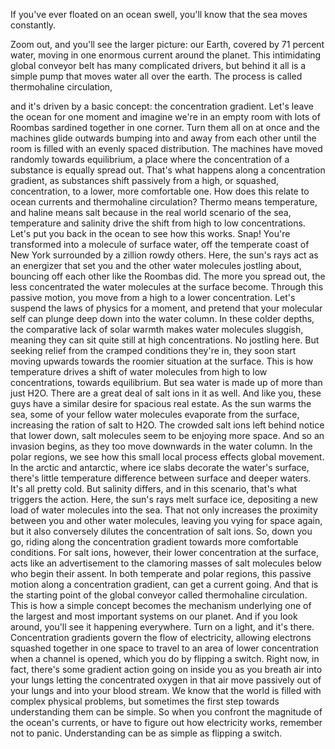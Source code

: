 
If you&#39;ve ever floated on an ocean swell,
you&#39;ll know that the sea moves constantly.

Zoom out, and you&#39;ll see the larger picture:
our Earth, covered by 71 percent water,
moving in one enormous current around the planet.
This intimidating global conveyor belt
has many complicated drivers,
but behind it all is a simple pump
that moves water all over the earth.
The process is called thermohaline circulation,

and it&#39;s driven by a basic concept:
the concentration gradient.
Let&#39;s leave the ocean for one moment
and imagine we&#39;re in an empty room
with lots of Roombas sardined together
in one corner.
Turn them all on at once
and the machines glide outwards
bumping into and away from each other
until the room is filled with an evenly spaced distribution.
The machines have moved randomly
towards equilibrium,
a place where the concentration of a substance
is equally spread out.
That&#39;s what happens along a concentration gradient,
as substances shift passively from a high,
or squashed, concentration,
to a lower, more comfortable one.
How does this relate to ocean currents and thermohaline circulation?
Thermo means temperature,
and haline means salt
because in the real world scenario of the sea,
temperature and salinity drive the shift
from high to low concentrations.
Let&#39;s put you back in the ocean
to see how this works.
Snap!
You&#39;re transformed into a molecule of surface water,
off the temperate coast of New York
surrounded by a zillion rowdy others.
Here, the sun&#39;s rays act as an energizer
that set you and the other water molecules
jostling about, bouncing off each other
like the Roombas did.
The more you spread out,
the less concentrated the water molecules
at the surface become.
Through this passive motion,
you move from a high to a lower concentration.
Let&#39;s suspend the laws of physics for a moment,
and pretend that your molecular self
can plunge deep down into the water column.
In these colder depths,
the comparative lack of solar warmth
makes water molecules sluggish,
meaning they can sit quite still at high concentrations.
No jostling here.
But seeking relief
from the cramped conditions they&#39;re in,
they soon start moving upwards
towards the roomier situation at the surface.
This is how temperature
drives a shift of water molecules
from high to low concentrations,
towards equilibrium.
But sea water is made up of more than just H2O.
There are a great deal of salt ions in it as well.
And like you, these guys have a similar desire
for spacious real estate.
As the sun warms the sea,
some of your fellow water molecules
evaporate from the surface,
increasing the ration of salt to H2O.
The crowded salt ions left behind
notice that lower down,
salt molecules seem to be enjoying more space.
And so an invasion begins,
as they too move downwards in the water column.
In the polar regions,
we see how this small local process
effects global movement.
In the arctic and antarctic,
where ice slabs decorate the water&#39;s surface,
there&#39;s little temperature difference
between surface and deeper waters.
It&#39;s all pretty cold.
But salinity differs,
and in this scenario,
that&#39;s what triggers the action.
Here, the sun&#39;s rays melt surface ice,
depositing a new load of water molecules
into the sea.
That not only increases the proximity
between you and other water molecules,
leaving you vying for space again,
but it also conversely dilutes
the concentration of salt ions.
So, down you go,
riding along the concentration gradient
towards more comfortable conditions.
For salt ions, however,
their lower concentration at the surface,
acts like an advertisement
to the clamoring masses of salt molecules below
who begin their assent.
In both temperate and polar regions,
this passive motion along a concentration gradient,
can get a current going.
And that is the starting point
of the global conveyor
called thermohaline circulation.
This is how a simple concept
becomes the mechanism underlying
one of the largest
and most important systems on our planet.
And if you look around,
you&#39;ll see it happening everywhere.
Turn on a light, and it&#39;s there.
Concentration gradients govern
the flow of electricity,
allowing electrons squashed together in one space
to travel to an area of lower concentration
when a channel is opened,
which you do by flipping a switch.
Right now, in fact, there&#39;s some gradient action going on
inside you as you breath air into your lungs
letting the concentrated oxygen in that air
move passively out of your lungs
and into your blood stream.
We know that the world is filled
with complex physical problems,
but sometimes the first step
towards understanding them can be simple.
So when you confront the magnitude
of the ocean&#39;s currents,
or have to figure out how electricity works,
remember not to panic.
Understanding can be as simple as flipping a switch.
